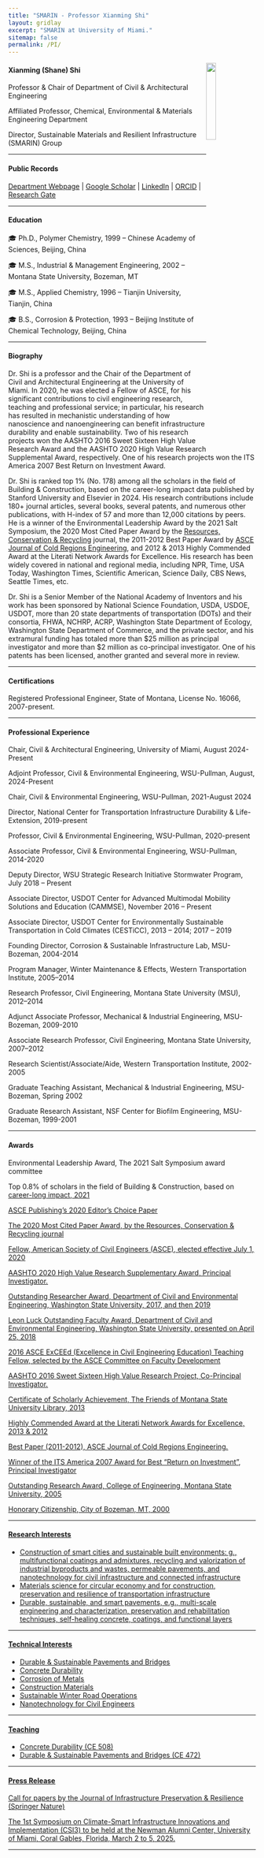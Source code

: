 ```yaml
---
title: "SMARIN - Professor Xianming Shi"
layout: gridlay
excerpt: "SMARIN at University of Miami."
sitemap: false
permalink: /PI/
---
```

<img src="{{ site.url }}{{ site.baseurl }}/images/teampic/xianmingshi.jpg" class="img-responsive" width="20%" style="float: right" />

<h4> Xianming (Shane) Shi </h4>
<p> Professor & Chair of Department of Civil & Architectural Engineering </p>
<p>Affiliated Professor, Chemical, Environmental & Materials Engineering Department</p>
<p> Director, Sustainable Materials and Resilient Infrastructure (SMARIN) Group </p>
<hr />

<h4> Public Records </h4>
<p>
  <a href="https://people.miami.edu/profile/c1dd0fa3a520f2e7e212c02fe86ab12e">Department Webpage</a> |
  <a href="https://scholar.google.com/citations?user=NqPzp04AAAAJ&hl=en">Google Scholar</a> |
  <a href="https://www.linkedin.com/in/xianmingshi/">LinkedIn</a> |
  <a href="https://orcid.org/0000-0003-3576-8952">ORCID</a> |
  <a href="https://www.researchgate.net/profile/Xianming-Shi/">Research Gate</a>
</p>

<hr />


<h4> Education </h4>
<p> 🎓 Ph.D., Polymer Chemistry, 1999 – Chinese Academy of Sciences, Beijing, China</p>
<p> 🎓 M.S., Industrial & Management Engineering, 2002 – Montana State University, Bozeman, MT</p>
<p> 🎓 M.S., Applied Chemistry, 1996 – Tianjin University, Tianjin, China</p>
<p> 🎓 B.S., Corrosion & Protection, 1993 – Beijing Institute of Chemical Technology, Beijing, China</p>
<hr />

<h4> Biography </h4>

Dr. Shi is a professor and the Chair of the Department of Civil and Architectural Engineering at the University of Miami. In 2020, he was elected a Fellow of ASCE, for his significant contributions to civil engineering research, teaching and professional service; in particular, his research has resulted in mechanistic understanding of how nanoscience and nanoengineering can benefit infrastructure durability and enable sustainability. Two of his research projects won the AASHTO 2016 Sweet Sixteen High Value Research Award and the AASHTO 2020 High Value Research Supplemental Award, respectively. One of his research projects won the ITS America 2007 Best Return on Investment Award.

Dr. Shi is ranked top 1% (No. 178) among all the scholars in the field of Building & Construction, based on the career-long impact data published by Stanford University and Elsevier in 2024. His research contributions include 180+ journal articles, several books, several patents, and numerous other publications, with H-index of 57 and more than 12,000 citations by peers. He is a winner of the Environmental Leadership Award by the 2021 Salt Symposium, the 2020 Most Cited Paper Award by the <a href="https://www.sciencedirect.com/journal/resources-conservation-and-recycling"> Resources, Conservation & Recycling</a> journal, the 2011-2012 Best Paper Award by <a href="https://ascelibrary.org/journal/jcrgei"> ASCE Journal of Cold Regions Engineering</a>, and 2012 & 2013 Highly Commended Award at the Literati Network Awards for Excellence. His research has been widely covered in national and regional media, including NPR, Time, USA Today, Washington Times, Scientific American, Science Daily, CBS News, Seattle Times, etc.

Dr. Shi is a Senior Member of the National Academy of Inventors and his work has been sponsored by National Science Foundation, USDA, USDOE, USDOT, more than 20 state departments of transportation (DOTs) and their consortia, FHWA, NCHRP, ACRP, Washington State Department of Ecology, Washington State Department of Commerce, and the private sector, and his extramural funding has totaled more than $25 million as principal investigator and more than $2 million as co-principal investigator. One of his patents has been licensed, another granted and several more in review.

<hr />

<h4> Certifications</h4>
<p>Registered Professional Engineer, State of Montana, License No. 16066, 2007-present.</p>
<hr />

<h4> Professional Experience</h4>
<p>Chair, Civil & Architectural Engineering, University of Miami, August 2024-Present</p>
<p>Adjoint Professor, Civil & Environmental Engineering, WSU-Pullman, August, 2024-Present</p>
<p>Chair, Civil & Environmental Engineering, WSU-Pullman, 2021-August 2024</p>
<p>Director, National Center for Transportation Infrastructure Durability & Life-Extension, 2019-present</p>
<p>Professor, Civil & Environmental Engineering, WSU-Pullman, 2020-present</p>
<p>Associate Professor, Civil & Environmental Engineering, WSU-Pullman, 2014-2020</p>
<p>Deputy Director, WSU Strategic Research Initiative Stormwater Program, July 2018 – Present</p>
<p>Associate Director, USDOT Center for Advanced Multimodal Mobility Solutions and Education (CAMMSE), November 2016 – Present</p>
<p>Associate Director, USDOT Center for Environmentally Sustainable Transportation in Cold Climates (CESTiCC), 2013 – 2014; 2017 – 2019</p>
<p>Founding Director, Corrosion & Sustainable Infrastructure Lab, MSU-Bozeman, 2004-2014</p>
<p>Program Manager, Winter Maintenance & Effects, Western Transportation Institute, 2005–2014</p>
<p>Research Professor, Civil Engineering, Montana State University (MSU), 2012–2014</p>
<p>Adjunct Associate Professor, Mechanical & Industrial Engineering, MSU-Bozeman, 2009-2010</p>
<p>Associate Research Professor, Civil Engineering, Montana State University, 2007–2012</p>
<p>Research Scientist/Associate/Aide, Western Transportation Institute, 2002-2005</p>
<p>Graduate Teaching Assistant, Mechanical & Industrial Engineering, MSU-Bozeman, Spring 2002</p>
<p>Graduate Research Assistant, NSF Center for Biofilm Engineering, MSU-Bozeman, 1999-2001</p>
<hr />

<h4> Awards</h4>
<p>Environmental Leadership Award, The 2021 Salt Symposium award committee</p>
<p>Top 0.8% of scholars in the field of Building & Construction, based on <u>career-long impact<u>, 2021</p>
<p>ASCE Publishing’s 2020 Editor’s Choice Paper</p>
<p>The 2020 Most Cited Paper Award, by the <u>Resources, Conservation & Recycling<u> journal</p>
<p>Fellow, American Society of Civil Engineers (ASCE), elected effective July 1, 2020</p>
<p>AASHTO 2020 High Value Research Supplementary Award, Principal Investigator.</p>
<p>Outstanding Researcher Award, Department of Civil and Environmental Engineering, Washington State University, 2017, and then 2019</p>
<p>Leon Luck Outstanding Faculty Award, Department of Civil and Environmental Engineering, Washington State University, presented on April 25, 2018</p>
<p>2016 ASCE ExCEEd (Excellence in Civil Engineering Education) Teaching Fellow, selected by the ASCE Committee on Faculty Development</p>
<p>AASHTO 2016 Sweet Sixteen High Value Research Project, Co-Principal Investigator.</p>
<p>Certificate of Scholarly Achievement, The Friends of Montana State University Library, 2013</p>
<p>Highly Commended Award at the Literati Network Awards for Excellence, 2013 & 2012</p>
<p>Best Paper (2011-2012), <u>ASCE Journal of Cold Regions Engineering<u>.</p>
<p>Winner of the ITS America 2007 Award for Best “Return on Investment”, Principal Investigator</p>
<p>Outstanding Research Award, College of Engineering, Montana State University, 2005</p>
<p>Honorary Citizenship, City of Bozeman, MT, 2000</p>
<hr />

<h4> Research Interests</h4>
<ul >
<li>Construction of smart cities and sustainable built environments: g., multifunctional coatings and admixtures, recycling and valorization of industrial byproducts and wastes, permeable pavements, and nanotechnology for civil infrastructure and connected infrastructure</li>
<li>Materials science for circular economy and for construction, preservation and resilience of transportation infrastructure</li>
<li>Durable, sustainable, and smart pavements, e.g., multi-scale engineering and characterization, preservation and rehabilitation techniques, self-healing concrete, coatings, and functional layers</li>
</ul>
<hr />

<h4> Technical Interests</h4>
<ul >
<li>Durable & Sustainable Pavements and Bridges</li>
<li>Concrete Durability</li>
<li>Corrosion of Metals</li>
<li>Construction Materials</li>
<li>Sustainable Winter Road Operations</li>
<li>Nanotechnology for Civil Engineers</li>
</ul>
<hr />


<h4> Teaching</h4>
<ul >
<li>Concrete Durability (CE 508)</li>
<li>Durable & Sustainable Pavements and Bridges (CE 472)</li>
</ul>
<hr />

<h4> ​Press Release </h4>
<p><a href="https://lnkd.in/geBF_yCZ"> Call for papers by the Journal of Infrastructure Preservation & Resilience (Springer Nature)</a></p>
<p><a href="https://lnkd.in/g8tHQ_xS "> The 1st Symposium on Climate-Smart Infrastructure Innovations and Implementation (CSI3) to be held at the Newman Alumni Center, University of Miami, Coral Gables, Florida, March 2 to 5, 2025. </a></p>
<hr />





